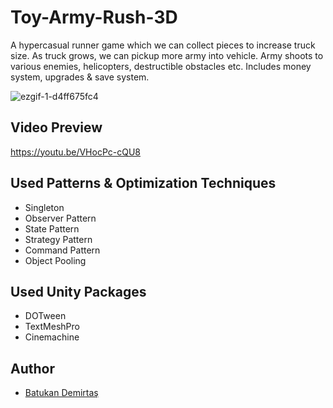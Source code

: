 # Toy-Army-Rush-3D
A hypercasual runner game which we can collect pieces to increase truck size. As truck grows, we can pickup more army into vehicle. 
Army shoots to various enemies, helicopters, destructible obstacles etc. Includes money system, upgrades & save system.

![ezgif-1-d4ff675fc4](https://user-images.githubusercontent.com/76396946/215586044-64ce09a8-4ce1-4649-84fd-db69e4f9116d.gif)

## Video Preview
https://youtu.be/VHocPc-cQU8

## Used Patterns & Optimization Techniques
- Singleton
- Observer Pattern
- State Pattern
- Strategy Pattern
- Command Pattern
- Object Pooling

## Used Unity Packages
- DOTween
- TextMeshPro
- Cinemachine

## Author
* [Batukan Demirtaş](https://github.com/batukan99)
